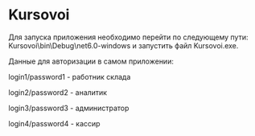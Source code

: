 # Kursovoi
Для запуска приложения необходимо перейти по следующему пути: Kursovoi\bin\Debug\net6.0-windows и запустить файл Kursovoi.exe.

Данные для авторизации в самом приложении:

login1/password1 - работник склада

login2/password2 - аналитик

login3/password3 - администратор

login4/password4 - кассир
